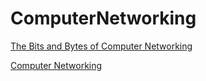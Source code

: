 # ComputerNetworking

[The Bits and Bytes of Computer Networking](https://www.coursera.org/learn/computer-networking/home/welcome)

[Computer Networking](https://classroom.udacity.com/courses/ud436)
